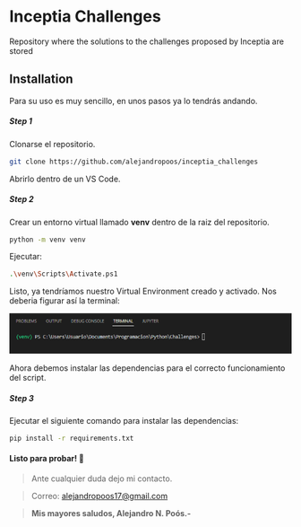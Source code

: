 # Inceptia Challenges

Repository where the solutions to the challenges proposed by Inceptia are stored

## Installation

Para su uso es muy sencillo, en unos pasos ya lo tendrás andando.


##### Step 1

Clonarse el repositorio.
```sh
git clone https://github.com/alejandropoos/inceptia_challenges
```
Abrirlo dentro de un VS Code.

##### Step 2

Crear un entorno virtual llamado **venv** dentro de la raiz del repositorio.
```sh
python -m venv venv
```
Ejecutar:
```sh
.\venv\Scripts\Activate.ps1
```
Listo, ya tendríamos nuestro Virtual Environment creado y activado.
Nos deberia figurar así la terminal:

<img width="517" alt="venv" src="https://raw.githubusercontent.com/alejandropoos/inceptia_challenges/master/src/terminal_venv.png">

Ahora debemos instalar las dependencias para el correcto funcionamiento del script.

##### Step 3

Ejecutar el siguiente comando para instalar las dependencias:
```sh
pip install -r requirements.txt
```

#### Listo para probar! 🧉

> Ante cualquier duda dejo mi contacto.

> Correo: alejandropoos17@gmail.com

>**Mis mayores saludos, Alejandro N. Poós.-**
